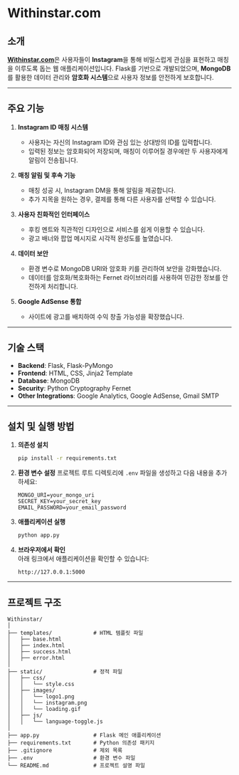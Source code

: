 # Withinstar.com

## 소개
[**Withinstar.com**](www.withinstar.com)은 사용자들이 **Instagram**을 통해 비밀스럽게 관심을 표현하고 매칭을 이루도록 돕는 웹 애플리케이션입니다.
Flask를 기반으로 개발되었으며, **MongoDB**를 활용한 데이터 관리와 **암호화 시스템**으로 사용자 정보를 안전하게 보호합니다.

---

## 주요 기능
1. **Instagram ID 매칭 시스템**
   - 사용자는 자신의 Instagram ID와 관심 있는 상대방의 ID를 입력합니다.
   - 입력된 정보는 암호화되어 저장되며, 매칭이 이루어질 경우에만 두 사용자에게 알림이 전송됩니다.

2. **매칭 알림 및 후속 기능**
   - 매칭 성공 시, Instagram DM을 통해 알림을 제공합니다.
   - 추가 지목을 원하는 경우, 결제를 통해 다른 사용자를 선택할 수 있습니다.

3. **사용자 친화적인 인터페이스**
   - 후킹 멘트와 직관적인 디자인으로 서비스를 쉽게 이용할 수 있습니다.
   - 광고 배너와 팝업 메시지로 시각적 완성도를 높였습니다.

4. **데이터 보안**
   - 환경 변수로 MongoDB URI와 암호화 키를 관리하여 보안을 강화했습니다.
   - 데이터를 암호화/복호화하는 Fernet 라이브러리를 사용하여 민감한 정보를 안전하게 처리합니다.

5. **Google AdSense 통합**
   - 사이트에 광고를 배치하여 수익 창출 가능성을 확장했습니다.

---

## 기술 스택
- **Backend**: Flask, Flask-PyMongo
- **Frontend**: HTML, CSS, Jinja2 Template
- **Database**: MongoDB
- **Security**: Python Cryptography Fernet
- **Other Integrations**: Google Analytics, Google AdSense, Gmail SMTP

---

## 설치 및 실행 방법

1. **의존성 설치**
   ```bash
   pip install -r requirements.txt

2. **환경 변수 설정**
   프로젝트 루트 디렉토리에 `.env` 파일을 생성하고 다음 내용을 추가하세요:
   ```plaintext
   MONGO_URI=your_mongo_uri
   SECRET_KEY=your_secret_key
   EMAIL_PASSWORD=your_email_password
3. **애플리케이션 실행**
   ```bash
   python app.py

4. **브라우저에서 확인**  
   아래 링크에서 애플리케이션을 확인할 수 있습니다:
   ```plaintext
   http://127.0.0.1:5000
---

## 프로젝트 구조
```plaintext
Withinstar/
│
├── templates/             # HTML 템플릿 파일
│   ├── base.html
│   ├── index.html
│   ├── success.html
│   ├── error.html
│
├── static/                # 정적 파일
│   ├── css/
│   │   └── style.css
│   ├── images/
│   │   └── logo1.png
│   │   └── instagram.png
│   │   └── loading.gif
│   ├── js/
│   │   └── language-toggle.js
│
├── app.py                 # Flask 메인 애플리케이션
├── requirements.txt       # Python 의존성 패키지
├── .gitignore             # 제외 목록
├── .env                   # 환경 변수 파일
└── README.md              # 프로젝트 설명 파일
